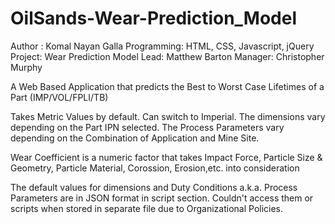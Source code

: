 # OilSands-Wear-Prediction_Model
Author : Komal Nayan Galla
Programming: HTML, CSS, Javascript, jQuery
Project: Wear Prediction Model
Lead: Matthew Barton
Manager: Christopher Murphy

A Web Based Application that predicts the Best to Worst Case Lifetimes of a Part (IMP/VOL/FPLI/TB)

Takes Metric Values by default. Can switch to Imperial.
The dimensions vary depending on the Part IPN selected.
The Process Parameters vary depending on the Combination of Application and Mine Site.

Wear Coefficient is a numeric factor that takes Impact Force, Particle Size & Geometry, Particle Material, Corossion, 
Erosion,etc. into consideration

The default values for dimensions and Duty Conditions a.k.a. Process Parameters are in JSON format in script section.
Couldn't access them or scripts when stored in separate file due to Organizational Policies.
